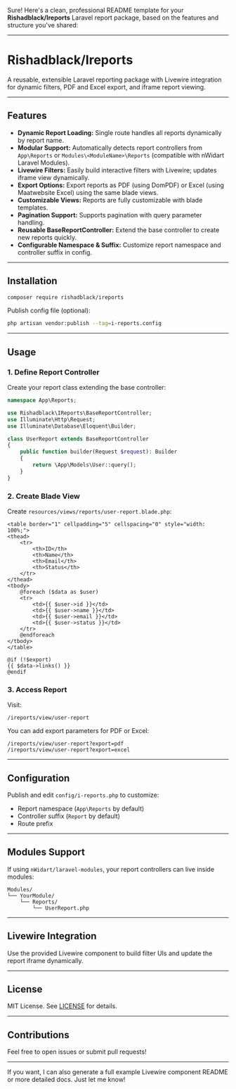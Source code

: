 Sure! Here's a clean, professional README template for your **Rishadblack/Ireports** Laravel report package, based on the features and structure you've shared:

---

# Rishadblack/Ireports

A reusable, extensible Laravel reporting package with Livewire integration for dynamic filters, PDF and Excel export, and iframe report viewing.

---

## Features

- **Dynamic Report Loading:** Single route handles all reports dynamically by report name.
- **Modular Support:** Automatically detects report controllers from `App\Reports` or `Modules\<ModuleName>\Reports` (compatible with nWidart Laravel Modules).
- **Livewire Filters:** Easily build interactive filters with Livewire; updates iframe view dynamically.
- **Export Options:** Export reports as PDF (using DomPDF) or Excel (using Maatwebsite Excel) using the same blade views.
- **Customizable Views:** Reports are fully customizable with blade templates.
- **Pagination Support:** Supports pagination with query parameter handling.
- **Reusable BaseReportController:** Extend the base controller to create new reports quickly.
- **Configurable Namespace & Suffix:** Customize report namespace and controller suffix in config.

---

## Installation

```bash
composer require rishadblack/ireports
```

Publish config file (optional):

```bash
php artisan vendor:publish --tag=i-reports.config
```

---

## Usage

### 1. Define Report Controller

Create your report class extending the base controller:

```php
namespace App\Reports;

use Rishadblack\IReports\BaseReportController;
use Illuminate\Http\Request;
use Illuminate\Database\Eloquent\Builder;

class UserReport extends BaseReportController
{
    public function builder(Request $request): Builder
    {
        return \App\Models\User::query();
    }
}
```

### 2. Create Blade View

Create `resources/views/reports/user-report.blade.php`:

```blade
<table border="1" cellpadding="5" cellspacing="0" style="width: 100%;">
<thead>
    <tr>
        <th>ID</th>
        <th>Name</th>
        <th>Email</th>
        <th>Status</th>
    </tr>
</thead>
<tbody>
    @foreach ($data as $user)
    <tr>
        <td>{{ $user->id }}</td>
        <td>{{ $user->name }}</td>
        <td>{{ $user->email }}</td>
        <td>{{ $user->status }}</td>
    </tr>
    @endforeach
</tbody>
</table>

@if (!$export)
{{ $data->links() }}
@endif
```

### 3. Access Report

Visit:

```
/ireports/view/user-report
```

You can add export parameters for PDF or Excel:

```
/ireports/view/user-report?export=pdf
/ireports/view/user-report?export=excel
```

---

## Configuration

Publish and edit `config/i-reports.php` to customize:

- Report namespace (`App\Reports` by default)
- Controller suffix (`Report` by default)
- Route prefix

---

## Modules Support

If using `nWidart/laravel-modules`, your report controllers can live inside modules:

```
Modules/
└── YourModule/
    └── Reports/
        └── UserReport.php
```

---

## Livewire Integration

Use the provided Livewire component to build filter UIs and update the report iframe dynamically.

---

## License

MIT License. See [LICENSE](LICENSE) for details.

---

## Contributions

Feel free to open issues or submit pull requests!

---

If you want, I can also generate a full example Livewire component README or more detailed docs. Just let me know!

